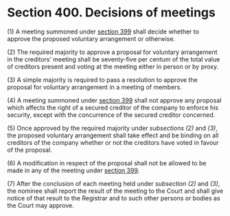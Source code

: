 # Section 400. Decisions of meetings

\(1\) A meeting summoned under [section 399](section-399.-summoning-of-meetings.md) shall decide whether to approve the proposed voluntary arrangement or otherwise.

\(2\) The required majority to approve a proposal for voluntary arrangement in the creditors’ meeting shall be seventy-five per centum of the total value of creditors present and voting at the meeting either in person or by proxy.

\(3\) A simple majority is required to pass a resolution to approve the proposal for voluntary arrangement in a meeting of members.

\(4\) A meeting summoned under [section 399](section-399.-summoning-of-meetings.md) shall not approve any proposal which affects the right of a secured creditor of the company to enforce his security, except with the concurrence of the secured creditor concerned.

\(5\) Once approved by the required majority under _subsections \(2\)_ and _\(3\)_, the proposed voluntary arrangement shall take effect and be binding on all creditors of the company whether or not the creditors have voted in favour of the proposal.

\(6\) A modification in respect of the proposal shall not be allowed to be made in any of the meeting under [section 399](section-399.-summoning-of-meetings.md).

\(7\) After the conclusion of each meeting held under _subsection \(2\)_ and _\(3\)_, the nominee shall report the result of the meeting to the Court and shall give notice of that result to the Registrar and to such other persons or bodies as the Court may approve.

